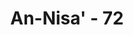 ---
title: "An-Nisa' - 72"
no: 72
arabic_no: ٧٢
ayah: وَاِنَّ مِنْكُمْ لَمَنْ لَّيُبَطِّئَنَّۚ فَاِنْ اَصَابَتْكُمْ مُّصِيْبَةٌ قَالَ قَدْ اَنْعَمَ اللّٰهُ عَلَيَّ اِذْ لَمْ اَكُنْ مَّعَهُمْ شَهِيْدًا 
translation: "Dan sesungguhnya di antara kamu pasti ada orang yang sangat enggan (ke medan pertempuran). Lalu jika kamu ditimpa musibah dia berkata, “Sungguh, Allah telah memberikan nikmat kepadaku karena aku tidak ikut berperang bersama mereka.”"
tafsir: "Di antara kaum Muslimin ada yang enggan dan tidak segera bersiap-siap untuk pergi ke medan pertempuran dengan bermacam alasan agar mereka tidak jadi ikut bertempur. Mereka ini adalah orang-orang yang lemah iman dan orang-orang munafik yang selalu terdapat dalam setiap peperangan dan perjuangan di sepanjang masa.\n\nSelanjutnya ayat ini menjelaskan bagaimana sikap kaum munafik dan orang yang tidak ikut berperang. Bila kaum Muslimin ditimpa musibah atau kekalahan dalam medan pertempuran, mereka merasa gembira dan menganggap bahwa tidak ikutnya mereka dalam peperangan sebagai satu karunia dari Allah karena mereka tidak ikut terbunuh atau luka-luka."
---